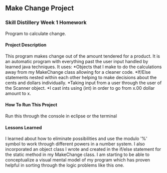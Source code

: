## Make Change Project

### Skill Distillery Week 1 Homework

Program to calculate change.

#### Project Description
This program makes change out of the amount tendered for a product.
It is an automatic program with everything past the user input handled by learned java techniques.
It uses: 
*Objects that I make to do the calculations away from my MakeChange class allowing for a cleaner code.
*If/Else statements nested within each other helping to make decisions about the cents and dollars individually.
*Taking input from a user through the user of the Scanner object.
*I cast ints using (int) in order to go from x.00 dollar amount to x.

#### How To Run This Project
Run this through the console in eclipse or the terminal


#### Lessons Learned

I learned about how to eliminate possibilities and use the modulo '%' symbol to work through different powers in a number system. 
I also incorporated an object class I wrote and created in the if/else statement for the static method in my MakeChange class.
I am starting to be able to conceptualize a visual mental model of my program which has proven helpful in sorting through the logic 
problems like this one.  